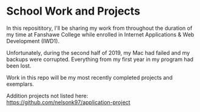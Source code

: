 # School Work and Projects
In this reposititory, I'll be sharing my work from throughout the duration of my time at Fanshawe College while enrolled in Internet Applications & Web Development (IWD1).

Unfortunately, during the second half of 2019, my Mac had failed and my backups were corrupted. Everything from my first year in my program had been lost.

Work in this repo will be my most recently completed projects and exemplars.

Addition projects not listed here:<br />
https://github.com/nelsonk97/application-project
